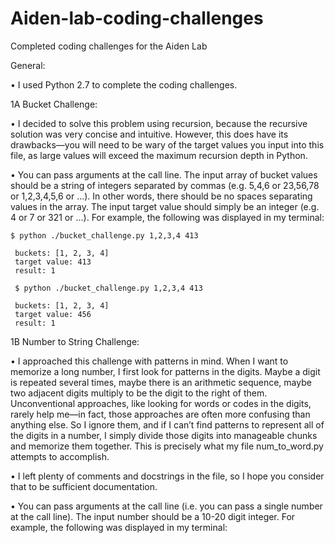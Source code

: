 # Aiden-lab-coding-challenges
Completed coding challenges for the Aiden Lab

General:

• I used Python 2.7 to complete the coding challenges.

1A Bucket Challenge:

• I decided to solve this problem using recursion, because the recursive solution was very
concise and intuitive. However, this does have its drawbacks—you will need to be wary of the target values you input into this file, as large values will exceed the maximum recursion depth in Python.

• You can pass arguments at the call line.
The input array of bucket values should be a string of integers separated by commas (e.g. 5,4,6 or 23,56,78 or 1,2,3,4,5,6 or ...). In other words, there should be no spaces separating values in the array.
The input target value should simply be an integer (e.g. 4 or 7 or 321 or ...).
For example, the following was displayed in my terminal:

```
$ python ./bucket_challenge.py 1,2,3,4 413

 buckets: [1, 2, 3, 4]
 target value: 413
 result: 1
 
 $ python ./bucket_challenge.py 1,2,3,4 413

 buckets: [1, 2, 3, 4]
 target value: 456
 result: 1
```

1B Number to String Challenge:

• I approached this challenge with patterns in mind. When I want to memorize a long
number, I first look for patterns in the digits. Maybe a digit is repeated several times, maybe there is an arithmetic sequence, maybe two adjacent digits multiply to be the digit to the right of them. Unconventional approaches, like looking for words or codes in the digits, rarely help me—in fact, those approaches are often more confusing than anything else. So I ignore them, and if I can’t find patterns to represent all of the digits in a number, I simply divide those digits into manageable chunks and memorize them together. This is precisely what my file num_to_word.py attempts to accomplish.

• I left plenty of comments and docstrings in the file, so I hope you consider that to be sufficient documentation.

• You can pass arguments at the call line (i.e. you can pass a single number at the call line).
The input number should be a 10-20 digit integer.
For example, the following was displayed in my terminal:
 
